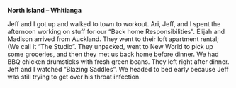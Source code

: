 **North Island – Whitianga**

Jeff and I got up and walked to town to workout. Ari, Jeff, and I spent
the afternoon working on stuff for our “Back home Responsibilities”.
Elijah and Madison arrived from Auckland. They went to their loft
apartment rental; (We call it “The Studio”. They unpacked, went to
New World to pick up some groceries, and then they met us back
home before dinner. We had BBQ chicken drumsticks with fresh green
beans. They left right after dinner. Jeff and I watched “Blazing
Saddles”. We headed to bed early because Jeff was still trying to get
over his throat infection.